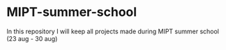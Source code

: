 # MIPT-summer-school
In this repository I will keep all projects made during MIPT summer school (23 aug - 30 aug)
